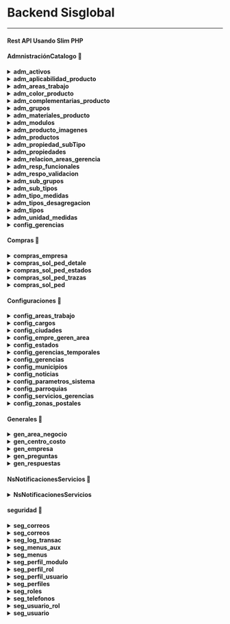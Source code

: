 # Backend Sisglobal #
---
#### Rest API Usando Slim PHP

#### AdmnistraciónCatalogo :file_folder:

<details>
<summary><b>adm_activos</b></summary>

- /api/activos GET
- /api/activos/gerencia/{idgerencia} GET
- /api/activos/{id} GET
- /api/activos POST
- /api/activos/{id} PUT
- /api/activos/{id} DELETE

</details>

<details>
<summary><b>adm_aplicabilidad_producto</b></summary>

- /api/productos/{id}/aplicabilidad GET
- /api/aplicabilidad POST
- /api/aplicabilidad/{id} PUT
- /api/aplicabilidad/{id} DELETE

</details>


<details><summary><b>adm_areas_trabajo</b></summary>

- /api/areas_trabajo GET
- /api/areas_trabajo POST
- /api/areas_trabajo PUT
- /api/areasporproducto/{idConfigGerencia}/{codigo} GET
- /api/areas_trabajo/{idAreaTrabajo} PUT
- /api/areas_trabajo/{idAreaTrabajo} DELETE

</details>

<details><summary><b>adm_color_producto</b></summary>

- /api/colores GET
- /api/colores/{id} GET
- /api/colores POST
- /api/colores/{id} PUT
- /api/colores/{id} DELETE

</details>

<details>
<summary><b>adm_complementarias_producto</b></summary>

- /api/complementarias GET
-  /api/complementarias/{id} GET
- /api/complementarias POST
- /api/complementarias/{id} PUT
- /api/complementarias/{id} DELETE
</details>

<details><summary><b>adm_grupos</b></summary>

- /api/grupos GET
- /api/grupos/{id} GET
- /api/grupos/{id}/subgrupos GET
- /api/grupos POST
- /api/grupos/{id} PUT
- /api/grupos/{id} DELETE

</details>

<details><summary><b>adm_materiales_producto</b></summary>

- /api/materiales GET
- /api/materiales/{id} GET
- /api/materiales POST
- /api/materiales/{id} PUT
- /api/materiales/{id} DELETE

</details>

<details><summary><b>adm_modulos</b></summary>

- /api/modulos GET
- /api/modulos/{id} GET
- /api/modulos POST
- /api/modulos/{id} PUT
- /api/modulos/{id} DELETE

</details>

<details>
<summary><b>adm_producto_imagenes</b></summary>

- /api/productos/{id}/imagenes GET
- /api/productos/imagenes POST
-  /api/productos/{id}/imagenes DELETE
- /api/subirimagenesproducto/{archAnterior} POST
- /api/productos/imagenes/{id} DELETE


</details>
<details><summary><b>adm_productos</b></summary>

- /api/productos GET
- /api/productos/busqueda POST
- /api/productos/busqueda/json POST
- /api/productos/{id} GET
- /api/productossolped/{idConfigGerencia}/{idActivo}/{campo}/{valor} GET
- /api/productos/{id}/complementarias POST
- /api/productos POST
- /api/productos/{id} PUT
- /api/productos/{id} DELETE
- /api/productos/{id}/complementarias DELETE
- /api/productos/{id}/aplicabilidad DELETE

</details>

<details><summary><b>adm_propiedad_subTipo</b></summary>

- /api/propiedadsubtipo POST
- /api/propiedadsubtipo/{idAdmSubTipoClasificacion}/{idAdmPropiedad} DELETE
</details>

<details><summary><b>adm_propiedades</b></summary>

- /api/propiedades GET
- /api/propiedades/{id} GET
- /api/propiedades POST
- /api/propiedades/{id} PUT
- /api/propiedades/{id} DELETE

</details>

<details>
<summary><b>adm_relacion_areas_gerencia</b></summary>

- /api/relacion_areas_gerencia GET
- /api/relacion_areas_gerencia/{idAreaTrabajo} GET
- /api/relacion_areas_gerencia POST
- /api/relacion_areas_gerencia/{idAreaRelacionGerencia} PUT
- /api/relacion_areas_gerencia/{idAreaTrabajo} DELETE

</details>

<details>
<summary><b>adm_resp_funcionales</b></summary>

- /api/respofuncionales GET
- /api/respofunporprod/{idAdmProducto} GET
- /api/respofuncionales POST
- /api/respofuncionales/{id} PUT
- /api/respofuncionales/{id} DELETE
</details>



<details><summary><b>adm_respo_validacion</b></summary>

- /api/respovalidacion GET
- /api/respovalporprod/{idAdmProducto} GET
- /api/respovalidacion POST
- /api/respovalidacion/{id} PUT
- /api/respovalidacion/{id} DELETE
- /api/respovalporprod/{idAdmProducto} DELETE

</details>
<details><summary><b>adm_sub_grupos</b></summary>

- /api/subgrupos GET
- /api/subgrupos/{id} GET
- /api/subgrupos POST
- /api/subgrupos/{id} PUT
- /api/subgrupos/{id} DELETE

</details>

<details><summary><b>adm_sub_tipos</b></summary>

- /api/subtipos GET
- /api/subtipos/{id} GET
- /api/subtipos/{id}/propiedadesAsignadas GET
- /api/subtipos/{id}/propiedadesNoAsignadas GET
- /api/subtipos/{id}/propiedades GET
- /api/subtipos POST
- /api/subtipos/{id} PUT
- /api/subtipos/{id} DELETE

</details>

<details>
<summary><b>adm_tipo_medidas</b></summary>

- /api/tiposmedida GET
- /api/tiposmedida/{id} GET
- /api/tiposmedida/{id}/unidadmedidas GET
- /api/tiposmedida POST
- /api/tiposmedida/{id} PUT
- /api/tiposmedida/{id} DELETE

</details>

<details>
<summary><b>adm_tipos_desagregacion</b></summary>

- /api/tiposdesagregacion GET
- /api/tiposdesagregacion/{id} GET
- /api/tiposdesagregacion POST
- /api/tiposdesagregacion/{id} PUT
- /api/tiposdesagregacion/{id} DELETE

</details>


<details>
<summary><b>adm_tipos</b></summary>

- /api/tipos GET
- /api/tipos/{id} GET
- /api/tipos/{id}/subtipos GET
- /api/tipos POST
- /api/tipos/{id} PUT
- /api/tipos/{id} DELETE

</details>

<details>
<summary><b>adm_unidad_medidas</b></summary>

- /api/unidadmedidas GET
- /api/unidadmedidas/{id} GET
- /api/unidadmedidas POST
- /api/unidadmedidas/{id} PUT
- delete('/api/unidadmedidas/{id} DELETE

</details>

<details>
<summary><b>config_gerencias</b></summary>

- /api/config_gerencias GET
- /api/config_gerencias POST
- /api/config_gerencias/{idConfigGerencia} PUT
- /api/config_gerencias/{idConfigGerencia} DELETE

</details>



#### Compras  :file_folder:  
<details>
<summary><b>compras_empresa</b></summary>

- /api/empresacompras GET
- /api/empresacomprastodas GET
- /api/empresacompras/{id} GET
- /api/empresacompras/{id} GET
- /api/empresacompras POST
- /api/empresacompras/{id} PUT
- /api/empresacompras/{id} DELETE

</details>

<details>
<summary><b>compras_sol_ped_detale</b></summary>

- /api/solpeddetalle GET
- /api/solpeddetalle/{id} GET
- /api/solpeddetallets/{idTicket} GET
- /api/solpeddetalle POST
- /api/solpeddetalle/{id} PUT
- /api/solpeddetalle/{id} DELETE

</details>
<details>
<summary><b>compras_sol_ped_estados</b></summary>

- /api/estadosolped GET
- /api/estadosolped/{id} GET
- /api/estadosolped POST
- /api/estadosolped/{id} PUT
- /api/estadosolped/{id} DELETE

</details>
<details>
<summary><b>compras_sol_ped_trazas</b></summary>

- /api/solpedtraza GET
- /api/solpedtraza/{id} GET
- /api/solpedtrazaporsol/{id} GET
- /api/solpedtraza POST
- /api/solpedtraza/{id} PUT
- /api/solpedtraza/{id} DELETE 

</details>
<details>
<summary><b>compras_sol_ped</b></summary>

- /api/solped GET
- /api/solped/{id} GET
- /api/solpedticket/{id} GET
- /api/solped POST
- /api/solped/{id} PUT
- /api/solped/{id} DELETE 

</details>

#### Configuraciones :file_folder: 
<details>
<summary><b>config_areas_trabajo</b></summary>

- /api/areastrabajo GET
- /api/areastrabajo/{id} GET
- /api/areastrabajo POST
- /api/areastrabajo/{id} PUT
- /api/areastrabajo/{id} DELETE 

</details>

<details>

<summary><b>config_cargos</b></summary>

- /api/cargos GET
- /api/cargos/{id} GET
- /api/cargos POST
- /api/cargos/asociar POST
- /api/cargos/{id} PUT
- /api/cargos/{id} DELETE 

</details>
<details>

<summary><b>config_ciudades</b></summary>

- /api/ciudades GET
- /api/ciudades/{id} GET
- /api/estados/{id}/ciudades GET
- /api/estados/{idEstado}/ciudades/{idCiudad} GET
- /api/ciudades POST
- /api/ciudades/{id} PUT
- /api/ciudades/{id} DELETE 

</details>

<details>
<summary><b>config_empre_geren_area</b></summary>

- /api/empresagerenciaarea GET
- /api/consultaSiIngresado/{empre}/{geren}/{area} GET
- /api/empresagerenciaarea POST
- /api/empresagerenciaarea/{id} DELETE 

</details>

<details>
<summary><b>config_estados</b></summary>

- /api/estados GET
- /api/estados/{id} GET
- /api/estados POST
- /api/estados/{id} PUT 
- /api/estados/{id} DELETE 

</details>

<details>
<summary><b>config_gerencias_temporales</b></summary>

- /api/gerenciastemp GET
- /api/gerenciastempusuario/{idUsuario} GET
- /api/gerenciastempnousuario/{idUsuario}/{idcargo} GET
- /api/gerenciastemp POST
- /api/gerenciastemp/{id} PUT 
- /api/gerenciastemp/{idSegUsuario}/{idConfigGerencia} DELETE 

</details>

<details>
<summary><b>config_gerencias</b></summary>

- /api/gerencias GET
- /api/gerenciassinactual/{id} GET
- /api/gerencias/{idGerencia}/cargos GET
- /api/gerencias/{id}/areasTrabajo GET
- /api/gerencias POST
- /api/gerencias/{id} PUT 
- /api/gerencias/{id} DELETE 

</details>

<details>
<summary><b>config_municipios</b></summary>

<ul>
<li> /api/municipios GET</li>
<li> /api/municipios/{id} GET</li>
<li> /api/estados/{id}/municipios GET</li>
<li> /api/estados/{idEstado}/municipios/{idMunicipio} GET</li>
<li>/api/municipios POST</li>
<li> /api/municipios/{id} PUT</li> 
<li>/api/municipios/{id} DELETE</li> 

</ul>
</details>

<details>
<summary><b>config_noticias</b></summary>

<ul>
<li> /api/noticiasPublico GET</li>
<li>/api/noticias GET</li>
<li> /api/noticia/{id} GET</li>
<li>/api/subirimagen/{archAnterior} POST</li>
<li>/api/quitarimagen/{archAnterior} POST</li>
<li> /api/noticia/{id} PUT</li> 
<li>/api/noticia/{id} DELETE</li> 

</ul>
</details>

<details>
<summary><b>config_parametros_sistema</b></summary>
<ul>
<li> /api/parametros GET</li>
<li> /api/parametros PATCH </li>
<li>/api/parametros/{id} DELETE</li> 
</ul>
</details>

<details>
<summary><b>config_parroquias</b></summary>
<ul>
<li>/api/parroquias GET</li>
<li>/api/parroquias/{idParroquia} GET </li>
<li>/api/municipios/{idMunicipio}/parroquias GET </li>
<li>/api/municipios/{idMunicipio}/parroquias/{idParroquia} GET </li>
<li>/api/parroquias POST</li>
<li>/api/parroquias/{idParroquia} PUT</li>
<li>/api/parroquias/{idParroquia} POST</li> 
</ul>
</details>

<details>
<summary><b>config_servicios_gerencias</b></summary>
<ul>
<li>/api/serviciosgerencias GET</li>
<li>/api/serviciosgerencias/{id} GET </li>
<li>/api/serviciosporgerencias/{idGerencia} GET </li>
<li>/api/serviciosgerencias POST</li>
<li>/api/serviciosgerencias/{id} PUT</li>
<li>/api/serviciosgerencias/{id} DELETE</li> 
</ul>
</details>

<details>
<summary><b>config_zonas_postales</b></summary>
<ul>
<li>/api/zonas_postales GET</li>
<li>/api/zonas_postales/{idZonaPostal} GET </li>
<li>/api/estados/{idEstado}/zonas_postales GET </li>
<li>/api/estados/{idEstado}/zonas_postales/{idZonaPostal} GET </li>
<li>/api/zonas_postales POST</li>
<li>/api/zonas_postales/{idZonaPostal} PUT</li>
<li>/api/zonas_postales/{idZonaPostal} DELETE</li> 
</ul>
</details>

#### Generales :file_folder: 
<details>
<summary><b>gen_area_negocio</b></summary>
<ul>
<li>/api/areanegocio GET</li>
<li>/api/areanegocio/{id} GET </li>
<li>/api/areanegociogerencia/{id} GET </li>
<li>/api/areanegocio POST </li>
<li>/api/areanegocio/{id} PUT</li>
<li>/api/areanegocio/{id} DELETE</li> 
</ul>
</details>

<details>
<summary><b>gen_centro_costo</b></summary>
<ul>
<li>/api/centrocostos GET</li>
<li>/api/centrocostos/{id} GET </li>
<li>/api/centrocostosempregerencia/{idEmpre}/{idGerencia} GET </li>
<li>/api/centrocostos POST </li>
<li>/api/empreccgerencia POST </li>
<li>/api/centrocostos/{id} PUT</li>
<li>/api/centrocostos/{id} DELETE</li> 
</ul>
</details>

<details>
<summary><b>gen_empresa</b></summary>
<ul>
<li>/api/empresa GET</li>
<li>/api/empresa/{id} GET </li>
<li>/api/empresa POST </li>
<li>/api/empresa/{id} PUT</li>
<li>//api/empresa/{id}DELETE</li> 
</ul>
</details>

<details>
<summary><b>gen_preguntas</b></summary>
<ul>
<li>/api/preguntas/{idGerencia} GET</li>
</ul>
</details>

<details>
<summary><b>gen_respuestas</b></summary>
<ul>
<li>/api/respuestas/{id} GET</li>
<li>/api/respuestasserv/{idRefServicio} GET </li>
<li>/api/respuestas POST </li>
</ul>
</ul>
</details>

#### NsNotificacionesServicios :file_folder: 
<details>
<summary><b>NsNotificacionesServicios</b></summary>
<ul>
<li>/api/notificaciones/usuarios/{id}/todas GET</li>
<li>/api/notificaciones/usuarios/{id}/ultimas GET </li>
<li>/api/notificaciones/usuarios/{id} GET </li>
<li>/api/notificaciones POST </li>
<li>/api/notificaciones/recibe POST</li>
<li>/api/notificaciones/{id} PATCH</li>
<li>/api/notificaciones/enviar POST</li>
</ul>
</details>

#### seguridad :file_folder: 
<details>
<summary><b>seg_correos</b></summary>
<ul>
<li>/api/usuarios/correos POST</li>
<li>/api/usuarios/correos/{id} PUT </li>
<li>/api/usuarios/correos/todos DELETE </li>
<li>/api/usuarios/correos/{id} DELETE </li>
</ul>
</details>

<details>
<summary><b>seg_correos</b></summary>
<ul>
<li>/api/usuarios/direcciones POST</li>
<li>/api/usuarios/direcciones/{id} PUT </li>
<li>/api/usuarios/direcciones/todos DELETE </li>
<li>/api/usuarios/direcciones/{id} DELETE </li>
</ul>
</details>

<details>
<summary><b>seg_log_transac</b></summary>
<ul>
<li>/api/log POST</li>
<li>/api/log GET </li>
<li>/api/getlog/{modulo}/{accion}/{rol}/{desde}/{hasta} GET </li>
<li>/api/log/infocliente DELETE </li>
</ul>
</details>

<details>
<summary><b>seg_menus_aux</b></summary>
<ul>
<li>/api/menus GET</li>
<li>/api/menus/items GET </li>
<li>/api/menus/icons GET </li>
<li>/api/menus/{id} GET </li>
 <li>/api/menusitems GET </li>
 <li>/api/menus/obtenerBreadCrumb/{id} GET </li>
 <li>/api/menus/obtenerMenuUsuario/{id} GET </li>
 <li>/api/menus POST </li>
 <li>/api/menus/{id} PUT </li>
 <li>/api/menus/{id} DELETE </li>
<ul>
</details>

<details>
<summary><b>seg_menus</b></summary>
<ul>
<li>/api/menus/aux GET</li>
<li>/api/menus GET </li>
<li>/api/menus/items GET </li>
<li>/api/menus/icons GET </li>
 <li>/api/menus/{id} GET </li>
 <li>/api/menusitems{id} GET </li>
 <li>/api/menus/obtenerBreadCrumb/{id} GET </li>
 <li>/api/menus/obtenerMenuUsuario/{id} GET </li>
 <li>/api/menus/{id} POST </li>
  <li>/api/menus/{id} PUT </li>
 <li>/api/menus/{id} DELETE </li>
<ul>
</details>

<details>
<summary><b>seg_perfil_modulo</b></summary>
<ul>
<li>/api/perfilmodulo POST</li>
<li>/api/perfilmdulo DELETE </li>
<li>/api/perfilmodulos/{idSegPerfil} GET </li>
<ul>
</details>

<details>
<summary><b>seg_perfil_rol</b></summary>
<ul>
<li>/api/perfilrol POST</li>
<li>/api/perfilrol/{idSegPerfil}/{idSegRol} DELETE </li>
<li>/api/perfilroles/{idSegPerfil} GET </li>
<li>/api/noperfilroles/{idSegPerfil} GET </li>
<ul>
</details>

<details>
<summary><b>seg_perfil_usuario</b></summary>
<ul>
<li>/api/perfilusuario POST</li>
<li>/api/perfilusuario/{idSegPerfil}/{idSegUsuario} DELETE </li>
<li>/api/perfilesusuarios/{idSegUsuario} GET </li>
<li>/api/noperfilesusuario/{idSegPerfil} GET </li>
<li>/api/porperfil/{idSegPerfil} GET </li>
<ul>
</details>

<details>
<summary><b>seg_perfiles</b></summary>
<ul>
<li>/api/perfiles GET</li>
<li>/api/perfiles/{id} GET </li>
<li>/api/perfiles POST </li>
<li>/api/perfiles/{id} PUT </li>
<li>/api/perfiles/{id} DELETE </li>
<ul>
</details>

<details>
<summary><b>seg_roles</b></summary>
<ul>
<li>/api/roles GET</li>
<li>/api/tipoacciones GET </li>
<li>/api/rol/{id} GET </li>
<li>/api/rol POST </li>
<li>/api/rolesprocess POST </li>
<li>api/rol/{id} PUT </li>
<li>/api/rol/{id} DELETE </li>
<ul>
</details>

<details>
<summary><b>seg_telefonos</b></summary>
<ul>
<li>/api/usuarios/telefonos/{id} GET</li>
<li>/api/usuarios/telefonos POST </li>
<li>/api/usuarios/telefonos/{id} PUT </li>
<li>/api/usuarios/telefonos/todos DELETE </li>
<li>/api/usuarios/telefonos/{id} DELETE </li>
<ul>
</details>

<details>
<summary><b>seg_usuario_rol</b></summary>
<ul>
<li>/api/usuariorol POST</li>
<li>/api/usuariorol/{idSegUsuario}/{idSegRol} DELETE </li>
<li>/api/usuarioroles/{idSegUsuario} GET </li>
<li>/api/usuarios-por-roles/{codigoRol} GET </li>
<li>/api/nousuarioroles/{idSegUsuario} GET </li>
<ul>
</details>


<details>
<summary><b>seg_usuario</b></summary>
<ul>
<li>/api/usuarios GET</li>
<li>/api/usuariosgerencia/{idGerencia} GET </li>
<li>/api/ip GET </li>
<li>/api/usuarios/{id} GET </li>
<li>/api/usuarios/{id}/direcciones GET </li>
<li>/api/usuarios/{id}/telefonos GET </li>
<li>/api/usuarios/{id}/correos GET </li>
<li>/api/usuarios POST </li>
<li>/api/login POST </li>
<li>/api/usuarios/{id} PUT </li>
<li>/api/usuarios/{id} DELETE </li>
<li>/api/subirimagenusr/{archAnterior} POST </li>
<li>/api/subirimgpropia/{archAnterior} POST </li>
<li>/api/quitarimagenusr/{archAnterior} POST </li>
<li>api/usuariosverificagerencia/{idConfigGerencia} GET </li>
<ul>
</details>